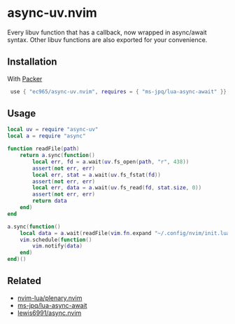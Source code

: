 # async-uv.nvim

Every libuv function that has a callback, now wrapped in async/await syntax.
Other libuv functions are also exported for your convenience.

## Installation

With [Packer](https://github.com/wbthomason/packer.nvim)

```lua
 use { "ec965/async-uv.nvim", requires = { "ms-jpq/lua-async-await" }}
```

## Usage

```lua
local uv = require "async-uv"
local a = require "async"

function readFile(path)
    return a.sync(function()
        local err, fd = a.wait(uv.fs_open(path, "r", 438))
        assert(not err, err)
        local err, stat = a.wait(uv.fs_fstat(fd))
        assert(not err, err)
        local err, data = a.wait(uv.fs_read(fd, stat.size, 0))
        assert(not err, err)
        return data
    end)
end

a.sync(function()
    local data = a.wait(readFile(vim.fn.expand "~/.config/nvim/init.lua"))
    vim.schedule(function()
        vim.notify(data)
    end)
end)()
```

## Related

- [nvim-lua/plenary.nvim](https://github.com/nvim-lua/plenary.nvim#plenaryasync)
- [ms-jpq/lua-async-await](https://github.com/ms-jpq/lua-async-await)
- [lewis6991/async.nvim](https://github.com/lewis6991/async.nvim)
